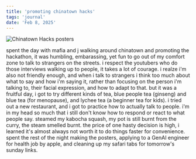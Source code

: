 ```yaml
---
title: 'promoting chinatown hacks'
tags: 'journal'
date: 'Feb 8, 2025'
---
```


![Chinatown Hacks posters](/images/chinatownhacks_posters.jpeg)

spent the day with mafia and j walking around chinatown and promoting the hackathon, it was humbling, embarassing, yet fun to go out of my comfort zone to talk to strangers on the streets. i respect the youtubers who do those interviews walking up to people, it takes a lot of courage. i realze i'm also not friendly enough, and when i talk to strangers i think too much about what to say and how i'm saying it, rather than focusing on the person i'm talking to, their facial expression, and how to adapt to that. but it was a fruitful day, i got to try different kinds of tea, blue people tea (ginseng) and blue tea (for menopause), and lychee tea (a beginner tea for kids). i tried out a new restaurant, and i got to practice how to actually talk to people. i'm in my head so much that i still don't know how to respond or react to what people say. steamed my kabocha squash, my pot is still burnt from the curry, the steam smelled burnt. the price of one hasty decision is high, i learned it's almost always not worth it to do things faster for convenience. spent the rest of the night making the posters, applying to a GenAI engineer for health job by apple, and cleaning up my safari tabs for tomorrow's sunday links.
